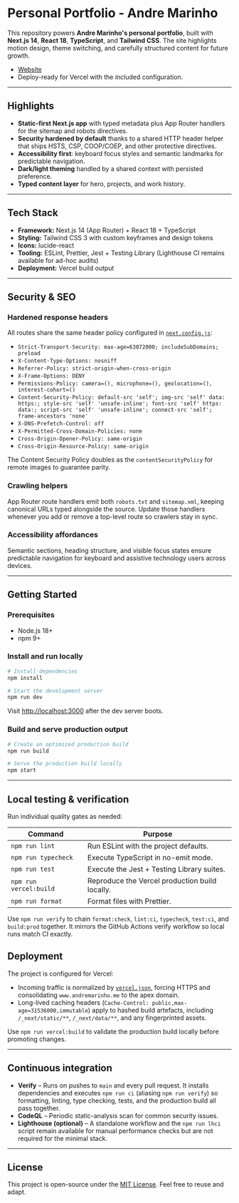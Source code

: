 # Personal Portfolio - Andre Marinho

This repository powers **Andre Marinho's personal portfolio**, built with **Next.js 14**, **React 18**, **TypeScript**, and **Tailwind CSS**. The site highlights motion design, theme switching, and carefully structured content for future growth.

- [Website](https://andremarinho.me)
- Deploy-ready for Vercel with the included configuration.

---

## Highlights

- **Static-first Next.js app** with typed metadata plus App Router handlers for the sitemap and robots directives.
- **Security hardened by default** thanks to a shared HTTP header helper that ships HSTS, CSP, COOP/COEP, and other protective directives.
- **Accessibility first**: keyboard focus styles and semantic landmarks for predictable navigation.
- **Dark/light theming** handled by a shared context with persisted preference.
- **Typed content layer** for hero, projects, and work history.

---

## Tech Stack

- **Framework:** Next.js 14 (App Router) + React 18 + TypeScript
- **Styling:** Tailwind CSS 3 with custom keyframes and design tokens
- **Icons:** lucide-react
- **Tooling:** ESLint, Prettier, Jest + Testing Library (Lighthouse CI remains available for ad-hoc audits)
- **Deployment:** Vercel build output

---

## Security & SEO

### Hardened response headers

All routes share the same header policy configured in [`next.config.js`](next.config.js):

- `Strict-Transport-Security: max-age=63072000; includeSubDomains; preload`
- `X-Content-Type-Options: nosniff`
- `Referrer-Policy: strict-origin-when-cross-origin`
- `X-Frame-Options: DENY`
- `Permissions-Policy: camera=(), microphone=(), geolocation=(), interest-cohort=()`
- `Content-Security-Policy: default-src 'self'; img-src 'self' data: https:; style-src 'self' 'unsafe-inline'; font-src 'self' https: data:; script-src 'self' 'unsafe-inline'; connect-src 'self'; frame-ancestors 'none'`
- `X-DNS-Prefetch-Control: off`
- `X-Permitted-Cross-Domain-Policies: none`
- `Cross-Origin-Opener-Policy: same-origin`
- `Cross-Origin-Resource-Policy: same-origin`

The Content Security Policy doubles as the `contentSecurityPolicy` for remote images to guarantee parity.

### Crawling helpers

App Router route handlers emit both `robots.txt` and `sitemap.xml`, keeping canonical URLs typed alongside the source. Update those handlers whenever you add or remove a top-level route so crawlers stay in sync.

### Accessibility affordances

Semantic sections, heading structure, and visible focus states ensure predictable navigation for keyboard and assistive technology users across devices.

---

## Getting Started

### Prerequisites

- Node.js 18+
- npm 9+

### Install and run locally

```bash
# Install dependencies
npm install

# Start the development server
npm run dev
```

Visit [http://localhost:3000](http://localhost:3000) after the dev server boots.

### Build and serve production output

```bash
# Create an optimized production build
npm run build

# Serve the production build locally
npm start
```

---

## Local testing & verification

Run individual quality gates as needed:

| Command                | Purpose                                        |
| ---------------------- | ---------------------------------------------- |
| `npm run lint`         | Run ESLint with the project defaults.          |
| `npm run typecheck`    | Execute TypeScript in no-emit mode.            |
| `npm run test`         | Execute the Jest + Testing Library suites.     |
| `npm run vercel:build` | Reproduce the Vercel production build locally. |
| `npm run format`       | Format files with Prettier.                    |

Use `npm run verify` to chain `format:check`, `lint:ci`, `typecheck`, `test:ci`, and `build:prod` together. It mirrors the GitHub Actions verify workflow so local runs match CI exactly.

## Deployment

The project is configured for Vercel:

- Incoming traffic is normalized by [`vercel.json`](vercel.json), forcing HTTPS and consolidating `www.andremarinho.me` to the apex domain.
- Long-lived caching headers (`Cache-Control: public,max-age=31536000,immutable`) apply to hashed build artefacts, including `/_next/static/**`, `/_next/data/**`, and any fingerprinted assets.

Use `npm run vercel:build` to validate the production build locally before promoting changes.

---

## Continuous integration

- **Verify** – Runs on pushes to `main` and every pull request. It installs dependencies and executes `npm run ci` (aliasing `npm run verify`) so formatting, linting, type checking, tests, and the production build all pass together.
- **CodeQL** – Periodic static-analysis scan for common security issues.
- **Lighthouse (optional)** – A standalone workflow and the `npm run lhci` script remain available for manual performance checks but are not required for the minimal stack.

---

## License

This project is open-source under the [MIT License](LICENSE). Feel free to reuse and adapt.
